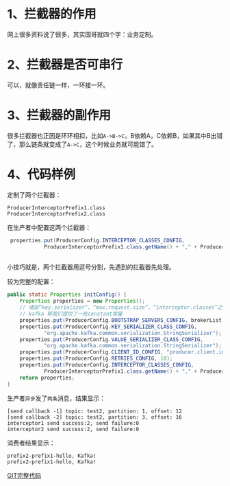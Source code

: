 # 1、拦截器的作用
网上很多资料说了很多，其实国哥就四个字：业务定制。

# 2、拦截器是否可串行
可以，就像责任链一样，一环接一环。

# 3、拦截器的副作用
很多拦截器也正因是环环相扣，比如`A->B->C`，B依赖A，C依赖B，如果其中B出错了，那么链条就变成了`A->C`，这个时候业务就可能错了。

# 4、代码样例
定制了两个拦截器：
```text
ProducerInterceptorPrefix1.class 
ProducerInterceptorPrefix2.class
```
在生产者中配置这两个拦截器：
```java
 properties.put(ProducerConfig.INTERCEPTOR_CLASSES_CONFIG,
            ProducerInterceptorPrefix1.class.getName() + "," + ProducerInterceptorPrefix2.class.getName());
    
```
小技巧就是，两个拦截器用逗号分割，先遇到的拦截器先处理。

较为完整的配置：
```java
public static Properties initConfig() {
    Properties properties = new Properties();
    // 诸如“key.serializer”、“max.request.size”、“interceptor.classes”之类的字符串经常由于人为因素而书写错误
    // kafka 帮我们提供了一些constant常量
    properties.put(ProducerConfig.BOOTSTRAP_SERVERS_CONFIG, brokerList);
    properties.put(ProducerConfig.KEY_SERIALIZER_CLASS_CONFIG,
            "org.apache.kafka.common.serialization.StringSerializer");
    properties.put(ProducerConfig.VALUE_SERIALIZER_CLASS_CONFIG,
            "org.apache.kafka.common.serialization.StringSerializer");
    properties.put(ProducerConfig.CLIENT_ID_CONFIG, "producer.client.id.demo");
    properties.put(ProducerConfig.RETRIES_CONFIG, 10);
    properties.put(ProducerConfig.INTERCEPTOR_CLASSES_CONFIG,
            ProducerInterceptorPrefix1.class.getName() + "," + ProducerInterceptorPrefix2.class.getName());
    return properties;
}
```
生产者`异步`发了`两条`消息，结果显示：
```text     
[send callback -1] topic: test2, partition: 1, offset: 12
[send callback -2] topic: test2, partition: 3, offset: 16
interceptor1 send success:2, send failure:0
interceptor2 send success:2, send failure:0
```
消费者结果显示：
```text
prefix2-prefix1-hello, Kafka!
prefix2-prefix1-hello, Kafka!
```

[GIT完整代码](https://github.com/fatpo/kafka-demo/blob/main/kakfa/src/main/java/ProducerDemoV5Interceptor.java)